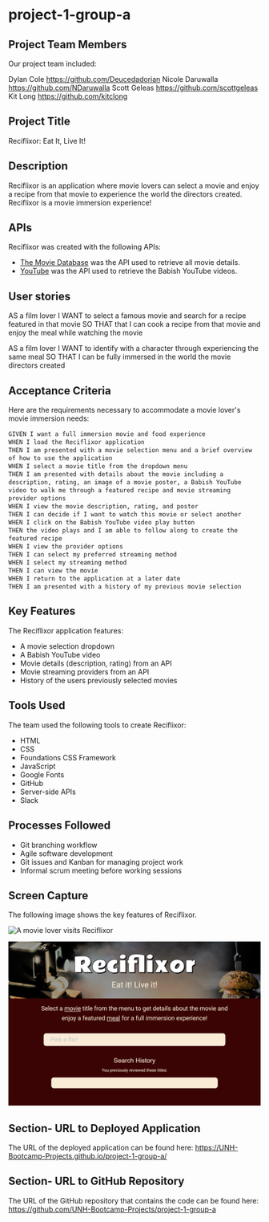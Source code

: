 # project-1-group-a

## Project Team Members

Our project team included: 

Dylan Cole <https://github.com/Deucedadorian>
Nicole Daruwalla <https://github.com/NDaruwalla>
Scott Geleas <https://github.com/scottgeleas>
Kit Long <https://github.com/kitclong>

## Project Title

Reciflixor: Eat It, Live It!

## Description

Reciflixor is an application where movie lovers can select a movie and enjoy a recipe from that movie to experience the world the directors created. Reciflixor is a movie immersion experience! 

## APIs 

Reciflixor was created with the following APIs:

* [The Movie Database](https://api.themoviedb.org) was the API used to retrieve all movie details.
* [YouTube](https://developers.google.com/youtube/v3) was the API used to retrieve the Babish YouTube videos. 


## User stories

 AS a film lover 
 I WANT to select a famous movie and search for a recipe featured in that movie 
 SO THAT that I can cook a recipe from that movie and enjoy the meal while watching the movie 
 
 AS a film lover 
 I WANT to identify with a character through experiencing the same meal 
 SO THAT I can be fully immersed in the world the movie directors created
 

## Acceptance Criteria

Here are the requirements necessary to accommodate a movie lover's movie immersion needs:

```
GIVEN I want a full immersion movie and food experience
WHEN I load the Reciflixor application
THEN I am presented with a movie selection menu and a brief overview of how to use the application
WHEN I select a movie title from the dropdown menu
THEN I am presented with details about the movie including a description, rating, an image of a movie poster, a Babish YouTube video to walk me through a featured recipe and movie streaming provider options
WHEN I view the movie description, rating, and poster
THEN I can decide if I want to watch this movie or select another
WHEN I click on the Babish YouTube video play button
THEN the video plays and I am able to follow along to create the featured recipe
WHEN I view the provider options
THEN I can select my preferred streaming method
WHEN I select my streaming method
THEN I can view the movie
WHEN I return to the application at a later date
THEN I am presented with a history of my previous movie selection
```

## Key Features

The Reciflixor application features:

* A movie selection dropdown
* A Babish YouTube video 
* Movie details (description, rating) from an API
* Movie streaming providers from an API
* History of the users previously selected movies

## Tools Used

The team used the following tools to create Reciflixor:

* HTML
* CSS
* Foundations CSS Framework
* JavaScript
* Google Fonts
* GitHub
* Server-side APIs
* Slack


## Processes Followed

* Git branching workflow
* Agile software development
* Git issues and Kanban for managing project work
* Informal scrum meeting before working sessions

## Screen Capture

The following image shows the key features of Reciflixor.

![A movie lover visits Reciflixor](assets/images/reciflixor.png)

![Reciflecxor without any fields filled](assets/images/unh-bootcamp-projects.github.io_project-1-group-a_.png)


## Section- URL to Deployed Application

The URL of the deployed application can be found here: 
https://UNH-Bootcamp-Projects.github.io/project-1-group-a/


## Section- URL to GitHub Repository

The URL of the GitHub repository that contains the code can be found here:
https://github.com/UNH-Bootcamp-Projects/project-1-group-a

